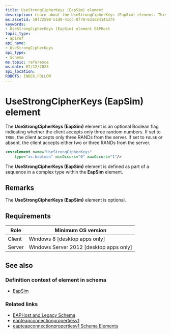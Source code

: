 ```yaml
---
title: UseStrongCipherKeys (EapSim) element
description: Learn about the UseStrongCipherKeys (EapSim) element. This element indicates whether the client accepts only three random numbers. | UseStrongCipherKeys (EapSim) element
ms.assetid: 18f72590-51d9-41cc-8f78-631d8414a374
keywords:
- UseStrongCipherKeys (EapSim) element EAPHost
topic_type:
- apiref
api_name:
- UseStrongCipherKeys
api_type:
- Schema
ms.topic: reference
ms.date: 07/12/2023
api_location: 
ROBOTS: INDEX,FOLLOW
---
```


# UseStrongCipherKeys (EapSim) element

The **UseStrongCipherKeys (EapSim)** element is an optional Boolean flag indicating whether the client accepts only three random numbers. If set to `TRUE`, the client accepts only three RANDs from the server. If set to `FALSE` or absent, the client accepts either two or three RANDs from the server.

``` xml
<xs:element name="UseStrongCipherKeys"
    type="xs:boolean" minOccurs="0" maxOccurs="1"/>
```

The **UseStrongCipherKeys (EapSim)** element is defined as part of a sequence in a complex type within the **EapSim** element.

## Remarks

The **UseStrongCipherKeys (EapSim)** element is optional.

## Requirements

| Role | Minimum OS version |
|------|--------------------|
| Client | Windows 8 \[desktop apps only\] |
| Server | Windows Server 2012 \[desktop apps only\] |

## See also

### Definition context of element in schema

- [EapSim](eapsimconnectionpropertiesv1schema-eapsim-element.md)

### Related links

- [EAPHost and Legacy Schema](eaphost-schemas.md)
- [eapteapconnectionpropertiesv1](eapteapconnectionpropertiesv1schema-schema.md)
- [eapteapconnectionpropertiesv1 Schema Elements](eapteapconnectionpropertiesv1schema-elements.md)
